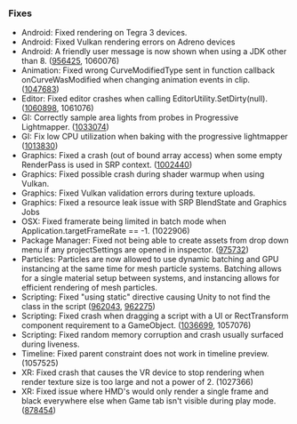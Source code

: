 ### Fixes

*   Android: Fixed rendering on Tegra 3 devices.
*   Android: Fixed Vulkan rendering errors on Adreno devices
*   Android: A friendly user message is now shown when using a JDK other than 8. ([956425](https://issuetracker.unity3d.com/issues/android-builds-fail-with-java-9-jdk-and-unable-to-list-target-platforms-error), 1060076)
*   Animation: Fixed wrong CurveModifiedType sent in function callback onCurveWasModified when changing animation events in clip. ([1047683](https://issuetracker.unity3d.com/issues/animationutility-dot-oncurvewasmodified-invokes-curvemodified-with-an-unknown-binding))
*   Editor: Fixed editor crashes when calling EditorUtility.SetDirty(null). ([1060898](https://issuetracker.unity3d.com/issues/editor-crashes-in-object-setdirty-when-passing-a-null-into-the-editorutility-dot-setdirty), 1061076)
*   GI: Correctly sample area lights from probes in Progressive Lightmapper. ([1033074](https://issuetracker.unity3d.com/issues/plm-sh-values-of-some-light-probes-are-unexpectedly-dark-when-using-area-light))
*   GI: Fix low CPU utilization when baking with the progressive lightmapper ([1013830](https://issuetracker.unity3d.com/issues/plm-cpu-is-underutilized-when-baking-multi-lightmaps))
*   Graphics: Fixed a crash (out of bound array access) when some empty RenderPass is used in SRP context. ([1002440](https://issuetracker.unity3d.com/issues/editor-crashes-in-gfxdevice-beginrenderpass-if-renderpass-dot-subpass-does-nothing))
*   Graphics: Fixed possible crash during shader warmup when using Vulkan.
*   Graphics: Fixed Vulkan validation errors during texture uploads.
*   Graphics: Fixed a resource leak issue with SRP BlendState and Graphics Jobs
*   OSX: Fixed framerate being limited in batch mode when Application.targetFrameRate == -1. (1022906)
*   Package Manager: Fixed not being able to create assets from drop down menu if any projectSettings are opened in inspector. ([975732](https://issuetracker.unity3d.com/issues/assets-are-not-created-from-drop-down-menu-if-any-projectsettings-are-opened-in-inspector))
*   Particles: Particles are now allowed to use dynamic batching and GPU instancing at the same time for mesh particle systems. Batching allows for a single material setup between systems, and instancing allows for efficient rendering of mesh particles.
*   Scripting: Fixed "using static" directive causing Unity to not find the class in the script ([962043](https://issuetracker.unity3d.com/issues/default-argument-value-makes-the-editor-recognize-a-script-as-not-valid), [962275](https://issuetracker.unity3d.com/issues/using-static-directive-causes-unity-to-not-find-the-class-in-the-script))
*   Scripting: Fixed crash when dragging a script with a UI or RectTransform component requirement to a GameObject. ([1036699](https://issuetracker.unity3d.com/issues/editor-crashes-when-adding-a-script-with-requirecomponent-typeof-text-to-a-parent-gameobject-with-no-text-component), 1057076)
*   Scripting: Fixed random memory corruption and crash usually surfaced during liveness.
*   Timeline: Fixed parent constraint does not work in timeline preview. (1057525)
*   XR: Fixed crash that causes the VR device to stop rendering when render texture size is too large and not a power of 2. (1027366)
*   XR: Fixed issue where HMD's would only render a single frame and black everywhere else when Game tab isn't visible during play mode. ([878454](https://issuetracker.unity3d.com/issues/vr-during-play-mode-headset-rendering-breaks-if-scene-window-is-focused))